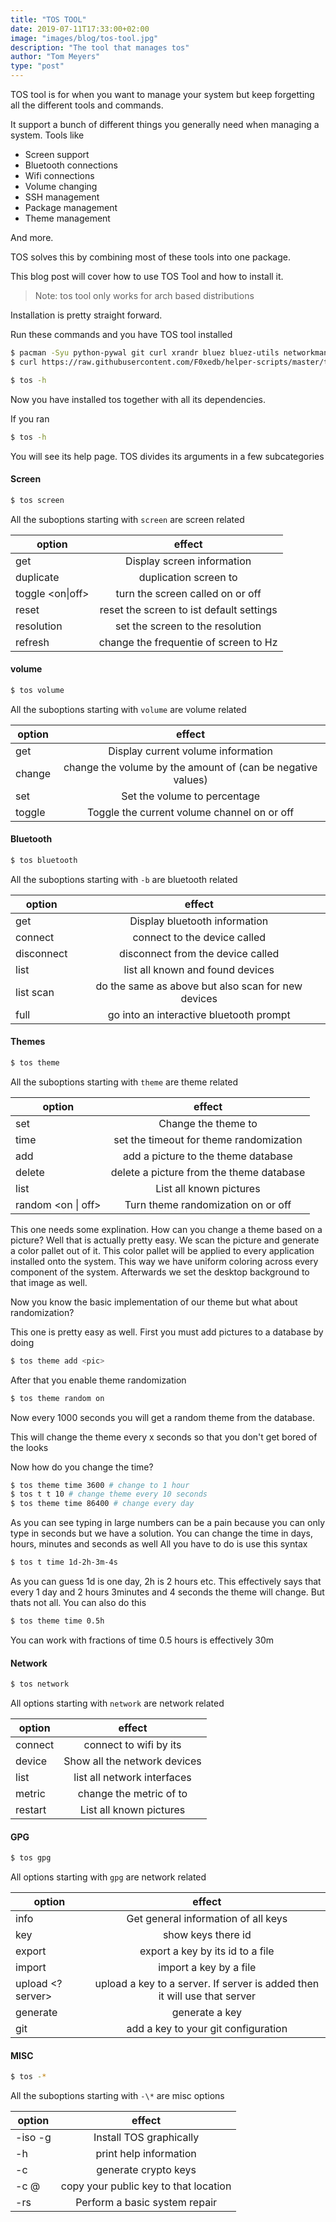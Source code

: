```yaml
---
title: "TOS TOOL"
date: 2019-07-11T17:33:00+02:00
image: "images/blog/tos-tool.jpg"
description: "The tool that manages tos"
author: "Tom Meyers"
type: "post"
---
```


TOS tool is for when you want to manage your system but keep forgetting all the different tools and commands.

It support a bunch of different things you generally need when managing a system.
Tools like

- Screen support
- Bluetooth connections
- Wifi connections
- Volume changing
- SSH management
- Package management
- Theme management

And more.

TOS solves this by combining most of these tools into one package.

This blog post will cover how to use TOS Tool and how to install it.

> Note: tos tool only works for arch based distributions

Installation is pretty straight forward.

Run these commands and you have TOS tool installed

```bash
$ pacman -Syu python-pywal git curl xrandr bluez bluez-utils networkmanager
$ curl https://raw.githubusercontent.com/F0xedb/helper-scripts/master/tos > /usr/bin/tos

$ tos -h
```

Now you have installed tos together with all its dependencies.

If you ran

```bash
$ tos -h
```

You will see its help page.
TOS divides its arguments in a few subcategories

#### Screen

```bash
$ tos screen
```

All the suboptions starting with `screen` are screen related

| option                |                      effect                       |
| --------------------- | :-----------------------------------------------: |
| get                   |            Display screen information             |
| duplicate <in> <out>  |         duplication screen <in> to <out>          |
| toggle <in> <on\|off> |       turn the screen called <in> on or off       |
| reset <in>            |   reset the screen <in> to ist default settings   |
| resolution <in> <res> |    set the screen <in> to the resolution <res>    |
| refresh <in> <rate>   | change the frequentie of screen <in> to <rate> Hz |

#### volume

```bash
$ tos volume
```

All the suboptions starting with `volume` are volume related

| option        |                              effect                               |
| ------------- | :---------------------------------------------------------------: |
| get           |                Display current volume information                 |
| change <num>  | change the volume by the amount of <num> (can be negative values) |
| set <percent> |              Set the volume to <percent> percentage               |
| toggle        |            Toggle the current volume channel on or off            |

#### Bluetooth

```bash
$ tos bluetooth
```

All the suboptions starting with `-b` are bluetooth related

| option           |                       effect                       |
| ---------------- | :------------------------------------------------: |
| get              |           Display bluetooth information            |
| connect <dev>    |         connect to the device called <dev>         |
| disconnect <dev> |      disconnect from the device called <dev>       |
| list             |          list all known and found devices          |
| list scan        | do the same as above but also scan for new devices |
| full             |      go into an interactive bluetooth prompt       |

#### Themes

```bash
$ tos theme
```

All the suboptions starting with `theme` are theme related

| option             |                  effect                  |
| ------------------ | :--------------------------------------: |
| set <pic>          |        Change the theme to <pic>         |
| time <time>        | set the timeout for theme randomization  |
| add <pic>          |   add a picture to the theme database    |
| delete <pic>       | delete a picture from the theme database |
| list               |         List all known pictures          |
| random <on \| off> |    Turn theme randomization on or off    |

This one needs some explination. How can you change a theme based on a picture?
Well that is actually pretty easy. We scan the picture and generate a color pallet out of it. This color pallet will be applied to every application installed onto the system. This way we have uniform coloring across every component of the system.
Afterwards we set the desktop background to that image as well.

Now you know the basic implementation of our theme but what about randomization?

This one is pretty easy as well. First you must add pictures to a database by doing

```bash
$ tos theme add <pic>
```

After that you enable theme randomization

```bash
$ tos theme random on
```

Now every 1000 seconds you will get a random theme from the database.

This will change the theme every x seconds so that you don't get bored of the looks

Now how do you change the time?

```bash
$ tos theme time 3600 # change to 1 hour
$ tos t t 10 # change theme every 10 seconds
$ tos theme time 86400 # change every day
```

As you can see typing in large numbers can be a pain because you can only type in seconds but we have a solution. You can change the time in days, hours, minutes and seconds as well All you have to do is use this syntax

```bash
$ tos t time 1d-2h-3m-4s
```

As you can guess 1d is one day, 2h is 2 hours etc.
This effectively says that every 1 day and 2 hours 3minutes and 4 seconds the theme will change. But thats not all. You can also do this

```bash
$ tos theme time 0.5h
```

You can work with fractions of time 0.5 hours is effectively 30m

#### Network

```bash
$ tos network
```

All options starting with `network` are network related

| option                     |                   effect                    |
| -------------------------- | :-----------------------------------------: |
| connect <ssid>             |        connect to wifi by its <ssid>        |
| device                     |        Show all the network devices         |
| list                       |         list all network interfaces         |
| metric <interface> <value> | change the metric of <interface> to <value> |
| restart                    |           List all known pictures           |

#### GPG

```bash
$ tos gpg
```

All options starting with `gpg` are network related

| option                 |                                  effect                                   |
| ---------------------- | :-----------------------------------------------------------------------: |
| info                   |                    Get general information of all keys                    |
| key                    |                            show keys there id                             |
| export <key>           |                     export a key by its id to a file                      |
| import <file>          |                          import a key by a file                           |
| upload <key> <?server> | upload a key to a server. If server is added then it will use that server |
| generate               |                              generate a key                               |
| git                    |                    add a key to your git configuration                    |

#### MISC

```bash
$ tos -*
```

All the suboptions starting with `-\*` are misc options

| option         |                effect                 |
| -------------- | :-----------------------------------: |
| -iso -g        |        Install TOS graphically        |
| -h             |        print help information         |
| -c             |         generate crypto keys          |
| -c <user>@<ip> | copy your public key to that location |
| -rs            |     Perform a basic system repair     |

